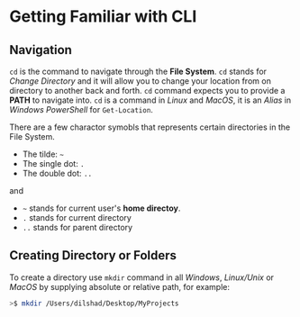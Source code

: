 # Getting Familiar with CLI

## Navigation

`cd` is the command to navigate through the **File System**. `cd` stands for *Change Directory* and it will allow you to change your location from on directory to another back and forth. `cd` command expects you to provide a **PATH** to navigate into. `cd` is a command in *Linux* and *MacOS*, it is an *Alias* in *Windows PowerShell* for `Get-Location`.

There are a few charactor symobls that represents certain directories in the File System. 
* The tilde:  `~`
* The single dot:  `.`
* The double dot:  `..`

and 

* `~` stands for current user's **home directoy**.
* `.` stands for current directory
* `..` stands for parent directory

## Creating Directory or Folders

To create a directory use `mkdir` command in all *Windows*, *Linux/Unix* or *MacOS* by supplying absolute or relative path, for example:

```bash
>$ mkdir /Users/dilshad/Desktop/MyProjects
```
